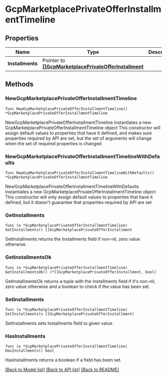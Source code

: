 # GcpMarketplacePrivateOfferInstallmentTimeline

## Properties

Name | Type | Description | Notes
------------ | ------------- | ------------- | -------------
**Installments** | Pointer to [**[]GcpMarketplacePrivateOfferInstallment**](GcpMarketplacePrivateOfferInstallment.md) |  | [optional] 

## Methods

### NewGcpMarketplacePrivateOfferInstallmentTimeline

`func NewGcpMarketplacePrivateOfferInstallmentTimeline() *GcpMarketplacePrivateOfferInstallmentTimeline`

NewGcpMarketplacePrivateOfferInstallmentTimeline instantiates a new GcpMarketplacePrivateOfferInstallmentTimeline object
This constructor will assign default values to properties that have it defined,
and makes sure properties required by API are set, but the set of arguments
will change when the set of required properties is changed

### NewGcpMarketplacePrivateOfferInstallmentTimelineWithDefaults

`func NewGcpMarketplacePrivateOfferInstallmentTimelineWithDefaults() *GcpMarketplacePrivateOfferInstallmentTimeline`

NewGcpMarketplacePrivateOfferInstallmentTimelineWithDefaults instantiates a new GcpMarketplacePrivateOfferInstallmentTimeline object
This constructor will only assign default values to properties that have it defined,
but it doesn't guarantee that properties required by API are set

### GetInstallments

`func (o *GcpMarketplacePrivateOfferInstallmentTimeline) GetInstallments() []GcpMarketplacePrivateOfferInstallment`

GetInstallments returns the Installments field if non-nil, zero value otherwise.

### GetInstallmentsOk

`func (o *GcpMarketplacePrivateOfferInstallmentTimeline) GetInstallmentsOk() (*[]GcpMarketplacePrivateOfferInstallment, bool)`

GetInstallmentsOk returns a tuple with the Installments field if it's non-nil, zero value otherwise
and a boolean to check if the value has been set.

### SetInstallments

`func (o *GcpMarketplacePrivateOfferInstallmentTimeline) SetInstallments(v []GcpMarketplacePrivateOfferInstallment)`

SetInstallments sets Installments field to given value.

### HasInstallments

`func (o *GcpMarketplacePrivateOfferInstallmentTimeline) HasInstallments() bool`

HasInstallments returns a boolean if a field has been set.


[[Back to Model list]](../README.md#documentation-for-models) [[Back to API list]](../README.md#documentation-for-api-endpoints) [[Back to README]](../README.md)


